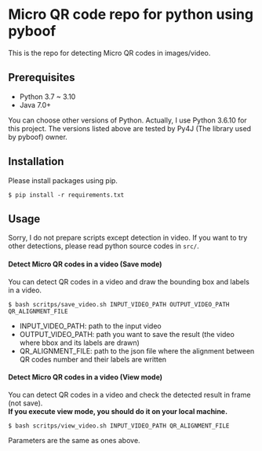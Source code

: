 # Micro QR code repo for python using pyboof
This is the repo for detecting Micro QR codes in images/video.

## Prerequisites
- Python 3.7 ~ 3.10
- Java 7.0+

You can choose other versions of Python. Actually, I use Python 3.6.10 for this project. The versions listed above are tested by Py4J (The library used by pyboof) owner.

## Installation
Please install packages using pip.
```
$ pip install -r requirements.txt
```

## Usage
Sorry, I do not prepare scripts except detection in video.
If you want to try other detections, please read python source codes in `src/`.
#### Detect Micro QR codes in a video (Save mode)
You can detect QR codes in a video and draw the bounding box and labels in a video.
```
$ bash scritps/save_video.sh INPUT_VIDEO_PATH OUTPUT_VIDEO_PATH QR_ALIGNMENT_FILE
```
- INPUT_VIDEO_PATH: path to the input video
- OUTPUT_VIDEO_PATH: path you want to save the result (the video where bbox and its labels are drawn)
- QR_ALIGNMENT_FILE: path to the json file where the alignment between QR codes number and their labels are written

#### Detect Micro QR codes in a video (View mode)
You can detect QR codes in a video and check the detected result in frame (not save).\
__If you execute view mode, you should do it on your local machine.__
```
$ bash scritps/view_video.sh INPUT_VIDEO_PATH QR_ALIGNMENT_FILE
```
Parameters are the same as ones above.